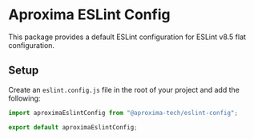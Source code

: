 # Aproxima ESLint Config

This package provides a default ESLint configuration for ESLint v8.5 flat configuration.

## Setup

Create an `eslint.config.js` file in the root of your project and add the following:

```javascript
import aproximaEslintConfig from "@aproxima-tech/eslint-config";

export default aproximaEslintConfig;
```

